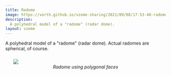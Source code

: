 ```yaml
---
title: Radome
image: https://vorth.github.io/vzome-sharing/2021/09/08/17-53-40-radome-3/radome-3.png
description:
  A polyhedral model of a "radome" (radar dome).
layout: vzome
---
```


A polyhedral model of a "radome" (radar dome).
Actual radomes are spherical, of course.

<figure style="margin: 5%">
  <vzome-viewer style="width: 100%; height: 60vh;"
       src="https://vorth.github.io/vzome-sharing/2021/09/08/17-53-40-radome-3/radome-3.vZome" >
  <img src="https://vorth.github.io/vzome-sharing/2021/09/08/17-53-40-radome-3/radome-3.png" />
  </vzome-viewer>
  <figcaption style="text-align: center; font-style: italic;">Radome using polygonal faces</figcaption>
</figure>
    
